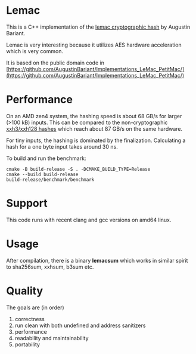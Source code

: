 # Lemac

This is a C++ implementation of the [lemac cryptographic hash](https://doi.org/10.46586/tosc.v2024.i2.35-67) by Augustin Bariant.

Lemac is very interesting because it utilizes AES hardware acceleration which is very common.

It is based on the public domain code in [https://github.com/AugustinBariant/Implementations_LeMac_PetitMac/](https://github.com/AugustinBariant/Implementations_LeMac_PetitMac/)


# Performance

On an AMD zen4 system, the hashing speed is about 68 GB/s for larger (>100 kB) inputs. This can be compared to the non-cryptographic [xxh3/xxh128 hashes](https://xxhash.com/) which reach about 87 GB/s on the same hardware.

For tiny inputs, the hashing is dominated by the finalization. Calculating a hash for a one byte input takes around 30 ns.

To build and run the benchmark:

    cmake -B build-release -S . -DCMAKE_BUILD_TYPE=Release
    cmake --build build-release
    build-release/benchmark/benchmark

# Support

This code runs with recent clang and gcc versions on amd64 linux.

# Usage

After compilation, there is a binary **lemacsum** which works in similar spirit to sha256sum, xxhsum,  b3sum etc.


# Quality

The goals are (in order)

 1. correctness
 2. run clean with both undefined and address sanitizers
 3. performance
 4. readability and maintainability
 5. portability
